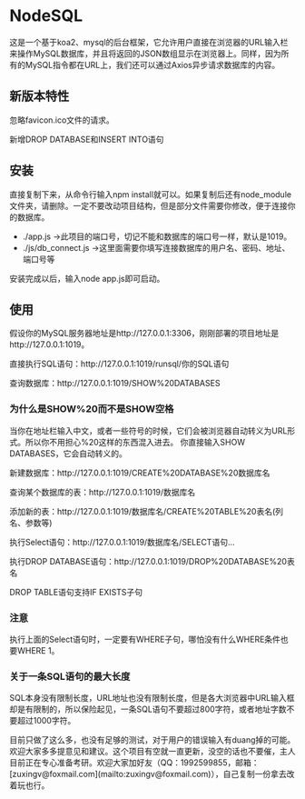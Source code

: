 <h1>NodeSQL</h1>
<p>这是一个基于koa2、mysql的后台框架，它允许用户直接在浏览器的URL输入栏来操作MySQL数据库，并且将返回的JSON数组显示在浏览器上。同样，因为所有的MySQL指令都在URL上，我们还可以通过Axios异步请求数据库的内容。</p>

<h2>新版本特性</h2>
<p>忽略favicon.ico文件的请求。</p>
<p>新增DROP DATABASE和INSERT INTO语句</p>

<h2>安装</h2>
<p>直接复制下来，从命令行输入npm install就可以。如果复制后还有node_module文件夹，请删除。一定不要改动项目结构，但是部分文件需要你修改，便于连接你的数据库。</p>
<ul>
  <li>./app.js ->此项目的端口号，切记不能和数据库的端口号一样，默认是1019。</li>
  <li>./js/db_connect.js ->这里面需要你填写连接数据库的用户名、密码、地址、端口号等</li>
</ul>
<p>安装完成以后，输入node app.js即可启动。</p>

<h2>使用</h2>
<p>假设你的MySQL服务器地址是http://127.0.0.1:3306，刚刚部署的项目地址是http://127.0.0.1:1019。</p>
<p>直接执行SQL语句：http://127.0.0.1:1019/runsql/你的SQL语句</p>
<p>查询数据库：http://127.0.0.1:1019/SHOW%20DATABASES</p>
  <p><h3>为什么是SHOW%20而不是SHOW空格</h3>
  当你在地址栏输入中文，或者一些符号的时候，它们会被浏览器自动转义为URL形式。所以你不用担心%20这样的东西混入进去。
  你直接输入SHOW DATABASES，它会自动转义的。</p><p></p>

<p>新建数据库：http://127.0.0.1:1019/CREATE%20DATABASE%20数据库名</p>
<p>查询某个数据库的表：http://127.0.0.1:1019/数据库名</p>
<p>添加新的表：http://127.0.0.1:1019/数据库名/CREATE%20TABLE%20表名(列名、参数等)</p>
<p>执行Select语句：http://127.0.0.1:1019/数据库名/SELECT语句...</p>
<p>执行DROP DATABASE语句：http://127.0.0.1:1019/DROP%20DATABASE%20表名</p>
<p>DROP TABLE语句支持IF EXISTS子句</p>

  <p><h3>注意</h3>
  执行上面的Select语句时，一定要有WHERE子句，哪怕没有什么WHERE条件也要WHERE 1。</p><p></p>

  <p><h3>关于一条SQL语句的最大长度</h3>
  SQL本身没有限制长度，URL地址也没有限制长度，但是各大浏览器中URL输入框却是有限制的，所以保险起见，一条SQL语句不要超过800字符，或者地址字数不要超过1000字符。</p><p></p>

<p>目前只做了这么多，也没有足够的测试，对于用户的错误输入有duang掉的可能。欢迎大家多多提意见和建议。这个项目有空就一直更新，没空的话也不要催，主人目前正在专心准备考研。欢迎大家加好友（QQ：1992599855，邮箱：[zuxingv@foxmail.com](mailto:zuxingv@foxmail.com)），自己复制一份拿去改着玩也行。</p>
